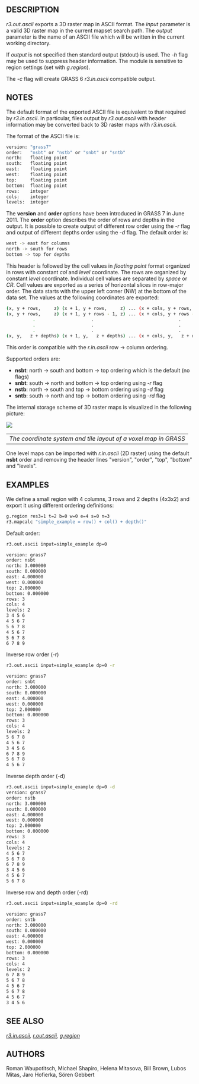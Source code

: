 ## DESCRIPTION

*r3.out.ascii* exports a 3D raster map in ASCII format. The *input*
parameter is a valid 3D raster map in the current mapset search path.
The *output* parameter is the name of an ASCII file which will be
written in the current working directory.

If *output* is not specified then standard output (stdout) is used. The
*-h* flag may be used to suppress header information. The module is
sensitive to region settings (set with *g.region*).

The *-c* flag will create GRASS 6 *r3.in.ascii* compatible output.

## NOTES

The default format of the exported ASCII file is equivalent to that
required by *r3.in.ascii*. In particular, files output by *r3.out.ascii*
with header information may be converted back to 3D raster maps with
*r3.in.ascii*.

The format of the ASCII file is:

```sh
version: "grass7"
order:   "nsbt" or "nstb" or "snbt" or "sntb"
north:   floating point
south:   floating point
east:    floating point
west:    floating point
top:     floating point
bottom:  floating point
rows:    integer
cols:    integer
levels:  integer
```

The **version** and **order** options have been introduced in GRASS 7 in
June 2011. The **order** option describes the order of rows and depths
in the output. It is possible to create output of different row order
using the *-r* flag and output of different depths order using the *-d*
flag. The default order is:

```sh
west -> east for columns
north -> south for rows
bottom -> top for depths
```

This header is followed by the cell values in *floating point* format
organized in rows with constant *col* and *level* coordinate. The rows
are organized by constant *level* coordinate. Individual cell values are
separated by *space* or *CR*. Cell values are exported as a series of
horizontal slices in row-major order. The data starts with the upper
left corner (NW) at the bottom of the data set. The values at the
following coordinates are exported:

```sh
(x, y + rows,     z) (x + 1, y + rows,     z) ... (x + cols, y + rows,     z)
(x, y + rows,     z) (x + 1, y + rows - 1, z) ... (x + cols, y + rows - 1, z)
          .                     .                                .
          .                     .                                .
          .                     .                                .
(x, y,   z + depths) (x + 1, y,   z + depths) ... (x + cols, y,   z + depths)
```

This order is compatible with the *r.in.ascii* row -\> column ordering.

Supported orders are:

- **nsbt**: north -\> south and bottom -\> top ordering which is the
  default (no flags)
- **snbt**: south -\> north and bottom -\> top ordering using *-r* flag
- **nstb**: north -\> south and top -\> bottom ordering using *-d* flag
- **sntb**: south -\> north and top -\> bottom ordering using *-rd* flag

The internal storage scheme of 3D raster maps is visualized in the
following picture:

<img src="raster3d_layout.png" data-border="0" />  

|                                                                 |
|-----------------------------------------------------------------|
| *The coordinate system and tile layout of a voxel map in GRASS* |

One level maps can be imported with *r.in.ascii* (2D raster) using the
default **nsbt** order and removing the header lines "version", "order",
"top", "bottom" and "levels".

## EXAMPLES

We define a small region with 4 columns, 3 rows and 2 depths (4x3x2) and
export it using different ordering definitions:

```sh
g.region res3=1 t=2 b=0 w=0 e=4 s=0 n=3
r3.mapcalc "simple_example = row() + col() + depth()"
```

Default order:

```sh
r3.out.ascii input=simple_example dp=0

version: grass7
order: nsbt
north: 3.000000
south: 0.000000
east: 4.000000
west: 0.000000
top: 2.000000
bottom: 0.000000
rows: 3
cols: 4
levels: 2
3 4 5 6
4 5 6 7
5 6 7 8
4 5 6 7
5 6 7 8
6 7 8 9
```

Inverse row order (-r)

```sh
r3.out.ascii input=simple_example dp=0 -r

version: grass7
order: snbt
north: 3.000000
south: 0.000000
east: 4.000000
west: 0.000000
top: 2.000000
bottom: 0.000000
rows: 3
cols: 4
levels: 2
5 6 7 8
4 5 6 7
3 4 5 6
6 7 8 9
5 6 7 8
4 5 6 7
```

Inverse depth order (-d)

```sh
r3.out.ascii input=simple_example dp=0 -d
version: grass7
order: nstb
north: 3.000000
south: 0.000000
east: 4.000000
west: 0.000000
top: 2.000000
bottom: 0.000000
rows: 3
cols: 4
levels: 2
4 5 6 7
5 6 7 8
6 7 8 9
3 4 5 6
4 5 6 7
5 6 7 8
```

Inverse row and depth order (-rd)

```sh
r3.out.ascii input=simple_example dp=0 -rd

version: grass7
order: sntb
north: 3.000000
south: 0.000000
east: 4.000000
west: 0.000000
top: 2.000000
bottom: 0.000000
rows: 3
cols: 4
levels: 2
6 7 8 9
5 6 7 8
4 5 6 7
5 6 7 8
4 5 6 7
3 4 5 6
```

## SEE ALSO

*[r3.in.ascii](r3.in.ascii.md), [r.out.ascii](r.out.ascii.md),
[g.region](g.region.md)*

## AUTHORS

Roman Waupotitsch, Michael Shapiro, Helena Mitasova, Bill Brown, Lubos
Mitas, Jaro Hofierka, Sören Gebbert
